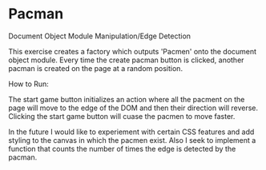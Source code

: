 # Pacman
 Document Object Module Manipulation/Edge Detection

This exercise creates a factory which outputs 'Pacmen' onto the document object module. Every time the create pacman button is clicked, another pacman is created on the page at a random position.

How to Run:

The start game button initializes an action where all the pacment on the page will move to the edge of the DOM and then their direction will reverse. Clicking the start game button will cuase the pacmen to move faster.

In the future I would like to experiement with certain CSS features and add styling to the canvas in which the pacmen exist. Also I seek to implement a function that counts the number of times the edge is detected by the pacman.
